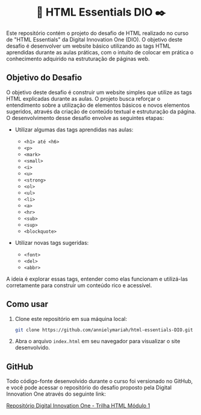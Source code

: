 <h1 align="center">📔 HTML Essentials DIO ✒️</h1>

Este repositório contém o projeto do desafio de HTML realizado no curso de "HTML Essentials" da Digital Innovation One (DIO). O objetivo deste desafio é desenvolver um website básico utilizando as tags HTML aprendidas durante as aulas práticas, com o intuito de colocar em prática o conhecimento adquirido na estruturação de páginas web.

## Objetivo do Desafio

O objetivo deste desafio é construir um website simples que utilize as tags HTML explicadas durante as aulas. O projeto busca reforçar o entendimento sobre a utilização de elementos básicos e novos elementos sugeridos, através da criação de conteúdo textual e estruturação da página. O desenvolvimento desse desafio envolve as seguintes etapas:

- Utilizar algumas das tags aprendidas nas aulas:
  - `<h1> até <h6>`
  - `<p>`
  - `<mark>`
  - `<small>`
  - `<i>`
  - `<u>`
  - `<strong>`
  - `<ol>`
  - `<ul>`
  - `<li>`
  - `<a>`
  - `<hr>`
  - `<sub>`
  - `<sup>`
  - `<blockquote>`

- Utilizar novas tags sugeridas:
  - `<font>`
  - `<del>`
  - `<abbr>`

A ideia é explorar essas tags, entender como elas funcionam e utilizá-las corretamente para construir um conteúdo rico e acessível.

## Como usar

1. Clone este repositório em sua máquina local:
   ```bash
   git clone https://github.com/annielymariah/html-essentials-DIO.git
   ```

2. Abra o arquivo `index.html` em seu navegador para visualizar o site desenvolvido.

## GitHub

Todo código-fonte desenvolvido durante o curso foi versionado no GitHub, e você pode acessar o repositório do desafio proposto pela Digital Innovation One através do seguinte link:

[Repositório Digital Innovation One - Trilha HTML Módulo 1](https://github.com/digitalinnovationone/trilha-html-modulo-1)
